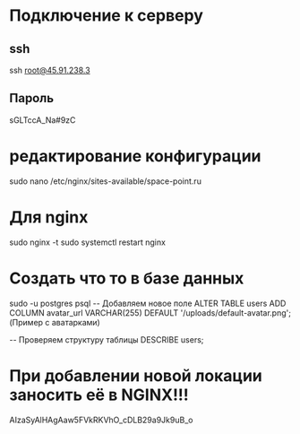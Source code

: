 # Подключение к серверу
## ssh
ssh root@45.91.238.3
## Пароль
sGLTccA_Na#9zC
# редактирование конфигурации
sudo nano /etc/nginx/sites-available/space-point.ru
# Для nginx
sudo nginx -t
sudo systemctl restart nginx

# Создать что то в базе данных
sudo -u postgres psql
-- Добавляем новое поле
ALTER TABLE users ADD COLUMN avatar_url VARCHAR(255) DEFAULT '/uploads/default-avatar.png'; (Пример с аватарками)

-- Проверяем структуру таблицы
DESCRIBE users;

# При добавлении новой локации заносить её в NGINX!!!


AIzaSyAlHAgAaw5FVkRKVhO_cDLB29a9Jk9uB_o
